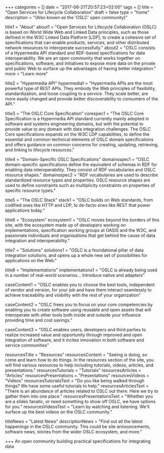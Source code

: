 +++
categories = []
date = "2017-06-21T20:57:23+02:00"
tags = []
title = "Open Services for Lifecycle Collaboration"
draft = false
type = "home"
description = "(Also known as the 'OSLC' open community)"

title1 = "About"
about1 = "Open Services for Lifecycle Collaboration (OSLC) is based on World Wide Web and Linked Data principles, such as those defined in the W3C Linked Data Platform [LDP], to create a cohesive set of specifications that can enable products, services, and other distributed network resources to interoperate successfully."
about2 = "OSLC consists of a Hypermedia API standard and RDF-based specifications for data interoperability. We are an open community that works together on specifications, software, and initiatives to expose more data on the private and public Web to surface up the advantages of having better integration."
more = "Learn more"

title2 = "Hypermedia API"
hypermedia1 = "Hypermedia APIs are the most powerful type of REST APIs. They embody the Web principles of flexibility, standardization, and loose coupling to a service. They scale better, are more easily changed and provide better discoverability to consumers of the API."

title3 = "The OSLC Core Specification"
corespec1 = "The OSLC Core Specification is a Hypermedia API standard currently mainly adopted in software and systems engineering domains, but with the potential to provide value to any domain with data integration challenges. The OSLC Core specifications expands on the W3C LDP capabilities, to define the essential and common technical elements of OSLC domain specifications and offers guidance on common concerns for creating, updating, retrieving, and linking to lifecycle resources."

title4 = "Domain-Specific OSLC Specifications"
domainsspec1 = "OSLC domain-specific specifications define the equivalent of schemas in RDF for enabling data interoperability. They consist of RDF vocabularies and OSLC resource shapes."
domainsspec2 = "RDF vocabularies are used to describe standardized resource types and properties. OSLC resource shapes are used to define constraints such as multiplicity constraints on properties of specific resource types."

title5 = "The OSLC Stack"
stack1 = "OSLC builds on Web standards, from codified ones like HTTP and LDP, to de-facto ones like REST that power applications today."

title6 = "Ecosystem"
ecosystem1 = "OSLC moves beyond the borders of this site, with the ecosystem made up of developers working on implementations, specification working groups at OASIS and the W3C, and passionate individuals and organisations that get behind the cause of data integration and interoperability."

title7 = "Solutions"
solutions1 = "OSLC is a foundational pillar of data integration solutions, and opens up a whole new set of possibilities for applications on the Web."

title8 = "Implementations"
implementations1 = "OSLC is already being used in a number of real-world scenarios... Introduce native and adapters"

caseContent1 = "OSLC enables you to choose the best tools, independent of vendor and version, for your job and have them interact seamlessly to achieve traceability and visibility with the rest of your organization"

caseContent2 = "OSLC frees you to focus on your core competencies by enabling you to create software using reusable and open assets that will interoperate with other tools both inside and outside your influence providing time and cost savings."

caseContent3 = "OSLC enables users, developers and third parties to realize increased value and opportunity through improved and open integration of software, and it incites innovation in both software and service communities"

resourcesTitle = "Resources"
resourcesContent = "Seeing is doing, so come and learn how to do things. In the resources section of the site, you will find various resources to help including tutorials, videos, articles, and presentations."
resourcesTutorials = "Tutorials"
resourcesArticles = "Articles"
resourcesPresentations = "Presentations"
resourcesVideos = "Videos"
resourcesTutorialsText = "Do you like being walked through things? We have some useful tutorials to help."
resourcesArticlesText = "There is an abundance of articles related to OSLC out there. Here we try to gather them into one place."
resourcesPresentationsText = "Whether you are a slides fanatic, or need something to show off OSLC, we have options for you."
resourcesVideosText = "Learn by watching and listening. We'll surface up the best videos on the OSLC community."

titleNews = "Latest News"
descriptionNews = "Find out all the latest happenings in the OSLC community. This could be site announcements, software news, stories from the wider OSLC ecosystem, and more."

+++
An open community building practical specifications for integrating data
